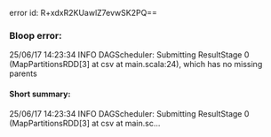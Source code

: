 error id: R+xdxR2KUawlZ7evwSK2PQ==
### Bloop error:

25/06/17 14:23:34 INFO DAGScheduler: Submitting ResultStage 0 (MapPartitionsRDD[3] at csv at main.scala:24), which has no missing parents
#### Short summary: 

25/06/17 14:23:34 INFO DAGScheduler: Submitting ResultStage 0 (MapPartitionsRDD[3] at csv at main.sc...